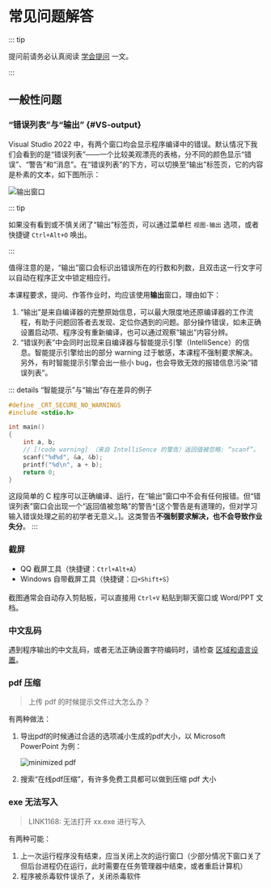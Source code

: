 # 常见问题解答

::: tip

提问前请务必认真阅读 [学会提问](/ask-question/) 一文。

:::

## 一般性问题

### “错误列表”与“输出” {#VS-output}

Visual Studio 2022 中，有两个窗口均会显示程序编译中的错误。默认情况下我们会看到的是“错误列表”——一个比较美观漂亮的表格，分不同的颜色显示“错误”、“警告”和“消息”。在“错误列表”的下方，可以切换至“输出”标签页，它的内容是朴素的文本，如下图所示：

![输出窗口](VS-output.png)

::: tip

如果没有看到或不慎关闭了“输出”标签页，可以通过菜单栏 `视图-输出` 选项，或者快捷键 `Ctrl+Alt+O` 唤出。

:::

值得注意的是，“输出”窗口会标识出错误所在的行数和列数，且双击这一行文字可以自动在程序正文中锁定相应行。

本课程要求，提问、作答作业时，均应该使用**输出**窗口，理由如下：

1. “输出”是来自编译器的完整原始信息，可以最大限度地还原编译器的工作流程，有助于问题回答者去发现、定位你遇到的问题。部分操作错误，如未正确设置启动项、程序没有重新编译，也可以通过观察“输出”内容分辨。
2. “错误列表”中会同时出现来自编译器与智能提示引擎（IntelliSence）的信息。智能提示引擎给出的部分 warning 过于敏感，本课程不强制要求解决。
另外，有时智能提示引擎会出一些小 bug，也会导致无效的报错信息污染“错误列表”。

::: details “智能提示”与“输出”存在差异的例子

```c
#define _CRT_SECURE_NO_WARNINGS
#include <stdio.h>

int main()
{
    int a, b;
    // [!code warning] （来自 IntelliSence 的警告）返回值被忽略: “scanf”。
    scanf("%d%d", &a, &b);
    printf("%d\n", a + b);
    return 0;
}
```

这段简单的 C 程序可以正确编译、运行，在“输出”窗口中不会有任何报错。但“错误列表”窗口会出现一个“返回值被忽略”的警告^[这个警告是有道理的，但对学习输入错误处理之前的初学者无意义。]。这类警告**不强制要求解决，也不会导致作业失分**。
:::

### 截屏

- QQ 截屏工具（快捷键：`Ctrl+Alt+A`）
- Windows 自带截屏工具（快捷键：`🪟+Shift+S`）

截图通常会自动存入剪贴板，可以直接用 `Ctrl+V` 粘贴到聊天窗口或 Word/PPT 文档。

### 中文乱码

遇到程序输出的中文乱码，或者无法正确设置字符编码时，请检查 [区域和语言设置](./region/)。

### pdf 压缩

> 上传 pdf 的时候提示文件过大怎么办？

有两种做法：

1. 导出pdf的时候通过合适的选项减小生成的pdf大小，以 Microsoft PowerPoint 为例：

    ![minimized pdf](minimized-pdf.png)

2. 搜索“在线pdf压缩”，有许多免费工具都可以做到压缩 pdf 大小

### exe 无法写入

> LINK1168: 无法打开 xx.exe 进行写入

有两种可能：

1. 上一次运行程序没有结束，应当关闭上次的运行窗口（少部分情况下窗口关了但后台进程仍在运行，此时需要在任务管理器中结束，或者重启计算机）
2. 程序被杀毒软件误杀了，关闭杀毒软件

